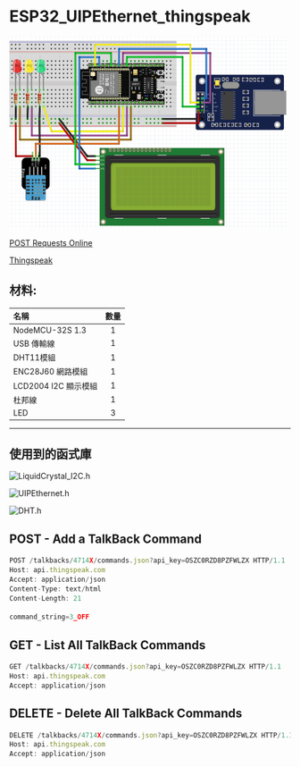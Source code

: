 # ESP32_UIPEthernet_thingspeak

<img src="./ESP32_UIPEthernet_thingspeak.png" alt="" width="500" height="344" title="">


[POST Requests Online](https://reqbin.com/post-online) 

[Thingspeak ](https://thingspeak.com/channels/1623046)

## 材料:

| 名稱  | 數量  |
| :------------ |:---------------:|
| NodeMCU-32S 1.3 | 1 | 
| USB 傳輸線      | 1 |  
| DHT11模組 | 1 |
| ENC28J60 網路模組 | 1 |
| LCD2004 I2C 顯示模組 | 1 |
| 杜邦線 | 1 |
| LED    | 3 |

***
## 使用到的函式庫

![LiquidCrystal_I2C.h](https://github.com/johnrickman/LiquidCrystal_I2C) 

![UIPEthernet.h](https://github.com/UIPEthernet/UIPEthernet) 
  
![DHT.h](https://github.com/adafruit/DHT-sensor-library) 

## POST - Add a TalkBack Command
```js
POST /talkbacks/4714X/commands.json?api_key=OSZC0RZD8PZFWLZX HTTP/1.1
Host: api.thingspeak.com
Accept: application/json
Content-Type: text/html
Content-Length: 21

command_string=3_OFF
```

## GET - List All TalkBack Commands
```js
GET /talkbacks/4714X/commands.json?api_key=OSZC0RZD8PZFWLZX HTTP/1.1
Host: api.thingspeak.com
Accept: application/json
```

## DELETE - Delete All TalkBack Commands
```js
DELETE /talkbacks/4714X/commands.json?api_key=OSZC0RZD8PZFWLZX HTTP/1.1
Host: api.thingspeak.com
Accept: application/json
```
